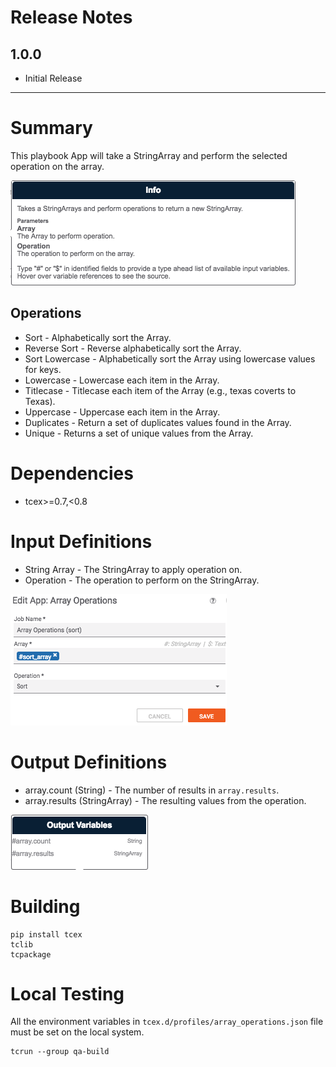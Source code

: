 # Release Notes
## 1.0.0
* Initial Release

---

# Summary
This playbook App will take a StringArray and perform the selected operation on the array.

![Info](images/info.png)

## Operations
* Sort - Alphabetically sort the Array.
* Reverse Sort - Reverse alphabetically sort the Array.
* Sort Lowercase - Alphabetically sort the Array using lowercase values for keys.
* Lowercase - Lowercase each item in the Array.
* Titlecase - Titlecase each item of the Array (e.g., texas coverts to Texas).
* Uppercase - Uppercase each item in the Array.
* Duplicates - Return a set of duplicates values found in the Array.
* Unique - Returns a set of unique values from the Array.

# Dependencies
* tcex>=0.7,<0.8

# Input Definitions
* String Array - The StringArray to apply operation on.
* Operation - The operation to perform on the StringArray.

![Inputs](images/input.png)

# Output Definitions
* array.count (String) - The number of results in `array.results`.
* array.results (StringArray) - The resulting values from the operation.

![Outputs](images/output.png)

# Building

```
pip install tcex
tclib
tcpackage
```

# Local Testing

All the environment variables in `tcex.d/profiles/array_operations.json` file must be set on the local system.

```
tcrun --group qa-build
```